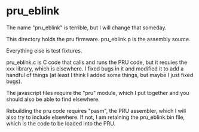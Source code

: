 # pru_eblink

The name "pru_eblink" is terrible, but I will change that someday.

This directory holds the pru firmware.  pru_eblink.p is the assembly source.

Everything else is test fixtures.

pru_eblink.c is C code that calls and runs the PRU code, but it requies the
xxx library, which is elsewhere.  I fixed bugs in it and modified it to add
a handful of things (at least I think I added some things, but maybe I just
fixed bugs).

The javascript files require the "pru" module, which I put together and you
should also be able to find elsewhere.

Rebuilding the pru code requires "pasm", the PRU assembler, which I will also
try to include elsewhere.  If not, I am retaining the pru_eblink.bin file,
which is the code to be loaded into the PRU.
